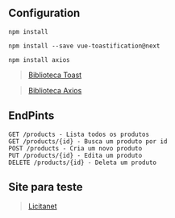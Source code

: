 ## Configuration
```
npm install

npm install --save vue-toastification@next

npm install axios
```
> [Biblioteca Toast](https://vue-toastification.maronato.dev/)

> [Biblioteca Axios](https://axios-http.com/docs/intro)

## EndPints
```
GET /products - Lista todos os produtos
GET /products/{id} - Busca um produto por id
POST /products - Cria um novo produto
PUT /products/{id} - Edita um produto
DELETE /products/{id} - Deleta um produto
```

## Site para teste
> [Licitanet](https://licitanet-vercel.vercel.app/)
